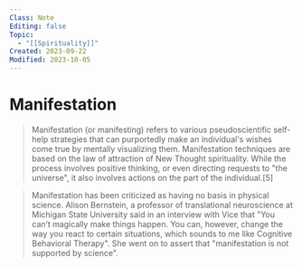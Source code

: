 ```yaml
---
Class: Note
Editing: false
Topic:
  - "[[Spirituality]]"
Created: 2023-09-22
Modified: 2023-10-05
---
```


# Manifestation

> Manifestation (or manifesting) refers to various pseudoscientific self-help strategies that can purportedly make an individual's wishes come true by mentally visualizing them. Manifestation techniques are based on the law of attraction of New Thought spirituality. While the process involves positive thinking, or even directing requests to "the universe", it also involves actions on the part of the individual.[5]

> Manifestation has been criticized as having no basis in physical science. Alison Bernstein, a professor of translational neuroscience at Michigan State University said in an interview with Vice that "You can’t magically make things happen. You can, however, change the way you react to certain situations, which sounds to me like Cognitive Behavioral Therapy". She went on to assert that "manifestation is not supported by science".
